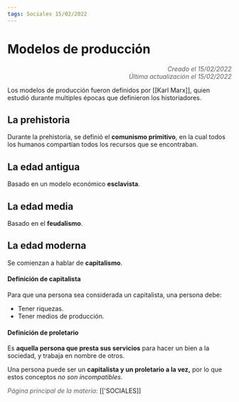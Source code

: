 ```yaml
---
tags: Sociales 15/02/2022
---
```


# Modelos de producción
<div style="text-align: right; opacity: 0.7; font-style: italic;">Creado el 15/02/2022</div>
<div style="text-align: right; opacity: 0.7; font-style: italic;">Última actualización el 15/02/2022</div>

Los modelos de producción fueron definidos por [[Karl Marx]], quien estudió durante multiples épocas que definieron los historiadores.

## La prehistoria

Durante la prehistoria, se definió el **comunismo primitivo**, en la cual todos los humanos compartían todos los recursos que se encontraban.

## La edad antigua

Basado en un modelo económico **esclavista**.

## La edad media

Basado en el **feudalismo**.

## La edad moderna

Se comienzan a hablar de **capitalismo**.

#### Definición de capitalista

Para que una persona sea considerada un capitalista, una persona debe:
- Tener riquezas.
- Tener medios de producción.

#### Definición de proletario

Es **aquella persona que presta sus servicios** para hacer un bien a la sociedad, y trabaja en nombre de otros.

Una persona puede ser un **capitalista y un proletario a la vez,** por lo que estos conceptos *no son incompatibles*.

<span style="opacity: 0.7; font-style: italic;">Página principal de la materia:</span> [['SOCIALES]]